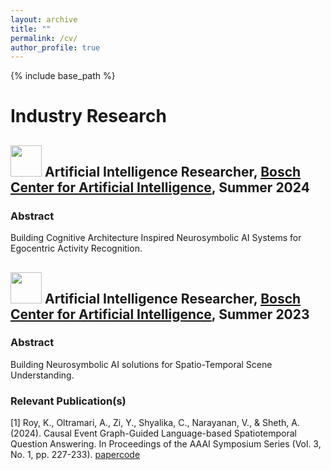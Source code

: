 ```yaml
---
layout: archive
title: ""
permalink: /cv/
author_profile: true
---
```


{% include base_path %}

Industry Research
======

## <img src="https://github.com/kauroy1994/home/assets/57400980/8891649c-c178-41b9-8182-18d9c138fc95" width="50" height="50"> Artificial Intelligence Researcher, [Bosch Center for Artificial Intelligence](https://www.bosch-ai.com/), Summer 2024
###  Abstract
Building Cognitive Architecture Inspired Neurosymbolic AI Systems for Egocentric Activity Recognition.

## <img src="https://github.com/kauroy1994/home/assets/57400980/8891649c-c178-41b9-8182-18d9c138fc95" width="50" height="50"> Artificial Intelligence Researcher, [Bosch Center for Artificial Intelligence](https://www.bosch-ai.com/), Summer 2023
###  Abstract
Building Neurosymbolic AI solutions for Spatio-Temporal Scene Understanding.
### Relevant Publication(s)
[1] Roy, K., Oltramari, A., Zi, Y., Shyalika, C., Narayanan, V., & Sheth, A. (2024). Causal Event Graph-Guided Language-based Spatiotemporal Question Answering. In Proceedings of the AAAI Symposium Series (Vol. 3, No. 1, pp. 227-233). [paper](https://ojs.aaai.org/index.php/AAAI-SS/article/view/31204)[code](https://github.com/kauroy1994/CEG-QA)

